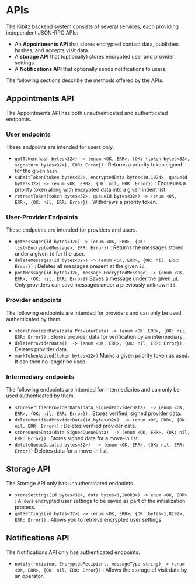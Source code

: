 # APIs

The Kibitz backend system consists of several services, each providing independent JSON-RPC APIs:

* An **Appointments API** that stores encrypted contact data, publishes hashes, and accepts visit data.
* A **storage API** that (optionally) stores encrypted user and provider settings.
* A **Notifications API** that optionally sends notifications to users.

The following sections describe the methods offered by the APIs.

## Appointments API

The Appointments API has both unauthenticated and authenticated endpoints.

### User endpoints

These endpoints are intended for users only.

* `getToken(hash bytes<32>) -> (enum <OK, ERR>, {OK: {token bytes<32>, signature bytes<32>}, ERR: Error})` : Returns a priority token signed for the given `hash`.
* `submitToken(token bytes<32>, encryptedData bytes<10,1024>, queueId bytes<32>) -> (enum <OK, ERR>, {OK: nil, ERR: Error})` : Enqueues a priority token along with encrypted data into a given indent list.
* `retractToken(token bytes<32>, queueId bytes<32>) -> (enum <OK, ERR>, {OK: nil, ERR: Error})` : Withdraws a priority token.

### User-Provider Endpoints

These endpoints are intended for providers and users.

* `getMessages(id bytes<32>) -> (enum <OK, ERR>, {OK: list<EncryptedMessage>, ERR: Error})` : Returns the messages stored under a given `id` for the user.
* `deleteMessages(id bytes<32>) -> (enum <OK, ERR>, {OK: nil, ERR: Error})` : Deletes all messages present at the given `id`.
* `postMessage(id bytes<32>, message EncryptedMessage) -> (enum <OK, ERR>, {OK: nil, ERR: Error})` Saves a message under the given `id`. Only providers can save messages under a previously unknown `id`.

### Provider endpoints

The following endpoints are intended for providers and can only be used authenticated by them.

* `storeProviderData(data ProviderData) -> (enum <OK, ERR>, {OK: nil, ERR: Error})` : Stores provider data for verification by an intermediary.
* `deleteProviderData()  -> (enum <OK, ERR>, {OK: nil, ERR: Error})` : Deletes provider data.
* `markTokenAsUsed(token bytes<32>)` Marks a given priority token as used. It can then no longer be used.

### Intermediary endpoints

The following endpoints are intended for intermediaries and can only be used authenticated by them.

* `storeVerifiedProviderData(data SignedProviderData)  -> (enum <OK, ERR>, {OK: nil, ERR: Error})` : Stores verified, signed provider data.
* `deleteVerifiedProviderData(id bytes<32>)  -> (enum <OK, ERR>, {OK: nil, ERR: Error})` : Deletes verified provider data.
* `storeQueueData(data SignedQueueData)  -> (enum <OK, ERR>, {OK: nil, ERR: Error})` : Stores signed data for a move-in list.
* `deleteQueueData(id bytes<32>)  -> (enum <OK, ERR>, {OK: nil, ERR: Error})` Deletes data for a move-in list.

## Storage API

The Storage API only has unauthenticated endpoints.

* `storeSettings(id bytes<32>, data bytes<1,200kB>) -> enum <OK, ERR>` : Allows encrypted user settings to be saved as part of the initialization process.
* `getSettings(id bytes<32>) -> (enum <OK, ERR>, {OK: bytes<1,8192>, ERR: Error})` : Allows you to retrieve encrypted user settings.

## Notifications API

The Notifications API only has authenticated endpoints.

* `notify(recipient EncryptedRecipient, messageType string) -> (enum <OK, ERR>, {OK: nil, ERR: Error})` : Allows the storage of visit data by an operator.

